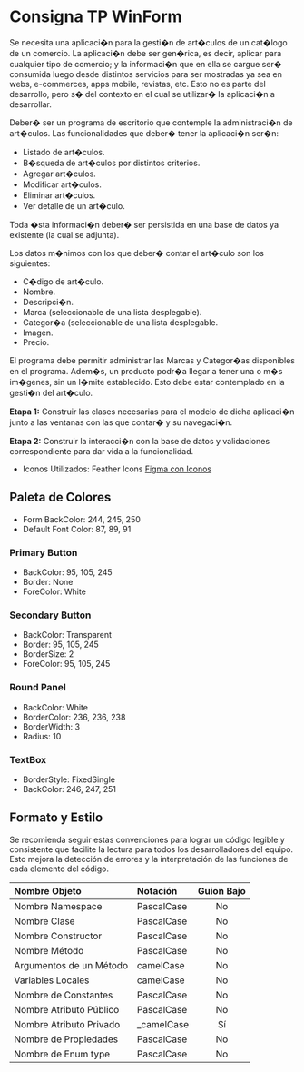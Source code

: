 # Consigna TP WinForm
 
Se necesita una aplicaci�n para la gesti�n de art�culos de un cat�logo de un comercio. La aplicaci�n debe ser gen�rica, es decir, aplicar para cualquier tipo de comercio; y la informaci�n que en ella se cargue ser� consumida luego desde distintos servicios para ser mostradas ya sea en webs, e-commerces, apps mobile, revistas, etc. Esto no es parte del desarrollo, pero s� del contexto en el cual se utilizar� la aplicaci�n a desarrollar.
 
Deber� ser un programa de escritorio que contemple la administraci�n de art�culos. Las funcionalidades que deber� tener la aplicaci�n ser�n:
 
-   Listado de art�culos.
-   B�squeda de art�culos por distintos criterios.
-   Agregar art�culos.
-   Modificar art�culos.
-   Eliminar art�culos.
-   Ver detalle de un art�culo.
 
Toda �sta informaci�n deber� ser persistida en una base de datos ya existente (la cual se adjunta).
 
Los datos m�nimos con los que deber� contar el art�culo son los siguientes:
 
-   C�digo de art�culo.
-   Nombre.
-   Descripci�n.
-   Marca (seleccionable de una lista desplegable).
-   Categor�a (seleccionable de una lista desplegable.
-   Imagen.
-   Precio.
 
El programa debe permitir administrar las Marcas y Categor�as disponibles en el programa. Adem�s, un producto podr�a llegar a tener una o m�s im�genes, sin un l�mite establecido. Esto debe estar contemplado en la gesti�n del art�culo.
 
**Etapa 1:**  Construir las clases necesarias para el modelo de dicha aplicaci�n junto a las ventanas con las que contar� y su navegaci�n.
 
**Etapa 2:**  Construir la interacci�n con la base de datos y validaciones correspondiente para dar vida a la funcionalidad.


- Iconos Utilizados: Feather Icons
[Figma con Iconos](https://www.figma.com/file/SrqzxLyyNF0paaJaEuNFNS/TPWinForm?type=design&node-id=1:2104&mode=design&t=3NzGvJcjVbpzR9XY-1)

## Paleta de Colores

- Form BackColor: 244, 245, 250
- Default Font Color: 87, 89, 91

### Primary Button 
- BackColor: 95, 105, 245
- Border: None
- ForeColor: White

### Secondary Button 
- BackColor: Transparent
- Border: 95, 105, 245
- BorderSize: 2
- ForeColor: 95, 105, 245

### Round Panel
- BackColor: White
- BorderColor: 236, 236, 238
- BorderWidth: 3
- Radius: 10

### TextBox
- BorderStyle: FixedSingle
- BackColor: 246, 247, 251

## Formato y Estilo

Se recomienda seguir estas convenciones para lograr un código legible y consistente que facilite la lectura para todos los desarrolladores del equipo. Esto mejora la detección de errores y la interpretación de las funciones de cada elemento del código.

| Nombre Objeto             | Notación   | Guion Bajo |
|:--------------------------|:-----------|:----------:|
| Nombre Namespace          | PascalCase | No         |
| Nombre Clase              | PascalCase | No         |
| Nombre Constructor        | PascalCase | No         |
| Nombre Método             | PascalCase | No         |
| Argumentos de un Método   | camelCase  | No         |
| Variables Locales         | camelCase  | No         |
| Nombre de Constantes      | PascalCase | No         |
| Nombre Atributo Público   | PascalCase | No         |
| Nombre Atributo Privado   | _camelCase | Sí         |
| Nombre de Propiedades     | PascalCase | No         |
| Nombre de Enum type       | PascalCase | No         |
